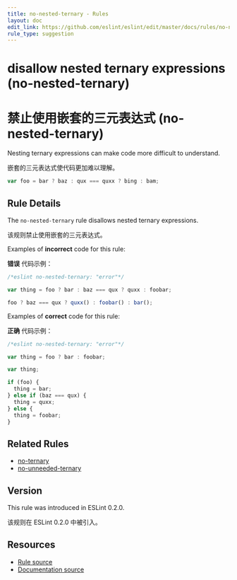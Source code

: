 ```yaml
---
title: no-nested-ternary - Rules
layout: doc
edit_link: https://github.com/eslint/eslint/edit/master/docs/rules/no-nested-ternary.md
rule_type: suggestion
---
```

<!-- Note: No pull requests accepted for this file. See README.md in the root directory for details. -->

# disallow nested ternary expressions (no-nested-ternary)

# 禁止使用嵌套的三元表达式 (no-nested-ternary)

Nesting ternary expressions can make code more difficult to understand.

嵌套的三元表达式使代码更加难以理解。

```js
var foo = bar ? baz : qux === quxx ? bing : bam;
```

## Rule Details

The `no-nested-ternary` rule disallows nested ternary expressions.

该规则禁止使用嵌套的三元表达式。

Examples of **incorrect** code for this rule:

**错误** 代码示例：

```js
/*eslint no-nested-ternary: "error"*/

var thing = foo ? bar : baz === qux ? quxx : foobar;

foo ? baz === qux ? quxx() : foobar() : bar();
```

Examples of **correct** code for this rule:

**正确** 代码示例：

```js
/*eslint no-nested-ternary: "error"*/

var thing = foo ? bar : foobar;

var thing;

if (foo) {
  thing = bar;
} else if (baz === qux) {
  thing = quxx;
} else {
  thing = foobar;
}
```

## Related Rules

* [no-ternary](no-ternary)
* [no-unneeded-ternary](no-unneeded-ternary)

## Version

This rule was introduced in ESLint 0.2.0.

该规则在 ESLint 0.2.0 中被引入。

## Resources

* [Rule source](https://github.com/eslint/eslint/tree/master/lib/rules/no-nested-ternary.js)
* [Documentation source](https://github.com/eslint/eslint/tree/master/docs/rules/no-nested-ternary.md)
